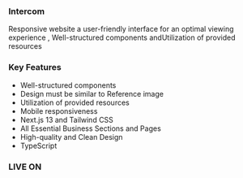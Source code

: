 ### Intercom 
Responsive website a user-friendly interface for an optimal viewing experience , Well-structured components andUtilization of provided resources

### Key Features
- Well-structured components
- Design must be similar to Reference image
- Utilization of provided resources
- Mobile responsiveness
- Next.js 13 and Tailwind CSS
- All Essential Business Sections and Pages
- High-quality and Clean Design
- TypeScript 

### LIVE ON




